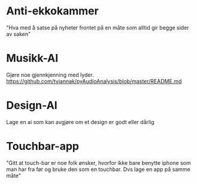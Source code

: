 # Anti-ekkokammer
"Hva med å satse på nyheter frontet på en måte som alltid gir begge sider av saken"

# Musikk-AI
Gjøre noe gjennkjenning med lyder. https://github.com/tyiannak/pyAudioAnalysis/blob/master/README.md

# Design-AI
Lage en ai som kan avgjøre om et design er godt eller dårlig

# Touchbar-app
"Gitt at touch-bar er noe folk ønsker, hvorfor ikke bare benytte iphone som man har fra før og bruke 
den som en touchbar. Dvs lage en app på samme måte"


